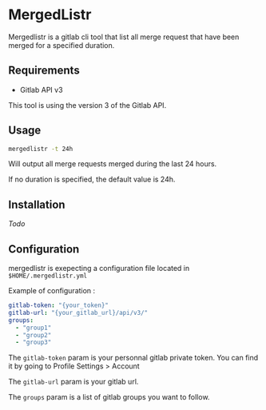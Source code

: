 # MergedListr

Mergedlistr is a gitlab cli tool that list all merge request that have been merged for a specified duration.

## Requirements

* Gitlab API v3

This tool is using the version 3 of the Gitlab API.

## Usage

```sh
mergedlistr -t 24h
```

Will output all merge requests merged during the last 24 hours.

If no duration is specified, the default value is 24h.

## Installation

*Todo*

## Configuration

mergedlistr is exepecting a configuration file located in `$HOME/.mergedlistr.yml`

Example of configuration :

```yaml
gitlab-token: "{your_token}"
gitlab-url: "{your_gitlab_url}/api/v3/"
groups:
  - "group1"
  - "group2"
  - "group3"
```

The `gitlab-token` param is your personnal gitlab private token. You can find it by going to Profile Settings > Account

The `gitlab-url` param is your gitlab url.

The `groups` param is a list of gitlab groups you want to follow.